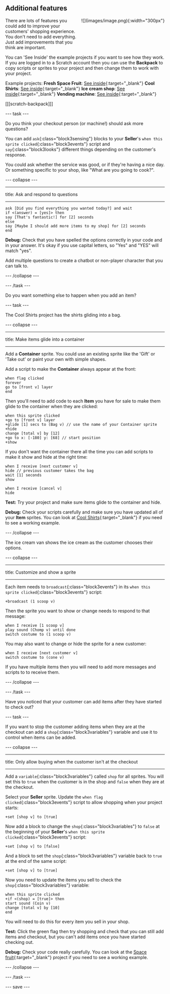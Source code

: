 ## Additional features

<div style="display: flex; flex-wrap: wrap">
<div style="flex-basis: 200px; flex-grow: 1; margin-right: 15px;">
There are lots of features you could add to improve your customers' shopping experience. You don't need to add everything. Just add improvements that you think are important.

</div>
<div>
![](images/image.png){:width="300px"}
</div>
</div>


You can 'See Inside' the example projects if you want to see how they work. If you are logged in to a Scratch account then you can use the **Backpack** to copy scripts or sprites to your project and then change them to work with your project.

Example projects:
**Fresh Space Fruit**: [See inside](https://scratch.mit.edu/projects/528696418/editor){:target="_blank"}
**Cool Shirts**: [See inside](https://scratch.mit.edu/projects/528697069/editor){:target="_blank"}
**Ice cream shop**: [See inside](https://scratch.mit.edu/projects/525972748/editor){:target="_blank"}
**Vending machine**: [See inside](https://scratch.mit.edu/projects/526051796/editor){:target="_blank"}

[[[scratch-backpack]]]

--- task ---

Do you think your checkout person (or machine!) should ask more questions? 

You can add `ask`{:class="block3sensing"} blocks to your **Seller**'s `when this sprite clicked`{:class="block3events"} script and `say`{:class="block3looks"} different things depending on the customer's response.

You could ask whether the service was good, or if they're having a nice day. Or something specific to your shop, like "What are you going to cook?".

--- collapse ---

---

title: Ask and respond to questions

---

```blocks3
ask [Did you find everything you wanted today?] and wait
if <(answer) = [yes]> then
say [That's fantastic!] for [2] seconds
else
say [Maybe I should add more items to my shop] for [2] seconds
end
```

**Debug:** Check that you have spelled the options correctly in your code and in your answer. It's okay if you use capital letters, so "Yes" and "YES" will match "yes". 

Add multiple questions to create a chatbot or non-player character that you can talk to.

--- /collapse ---

--- /task ---

Do you want something else to happen when you add an item? 

--- task ---

The Cool Shirts project has the shirts gliding into a bag.

--- collapse ---

---
title: Make items glide into a container

---

Add a **Container** sprite. You could use an existing sprite like the 'Gift' or 'Take out' or paint your own with simple shapes.

Add a script to make the **Container** always appear at the front:

```blocks3
when flag clicked
forever
go to [front v] layer
end
```

Then you'll need to add code to each **Item** you have for sale to make them glide to the container when they are clicked:

```blocks3
when this sprite clicked
+go to [front v] layer
+glide [1] secs to (Bag v) // use the name of your Container sprite
+hide
change [total v] by [12]
+go to x: [-180] y: [68] // start position
+show
```

If you don't want the container there all the time you can add scripts to make it show and hide at the right time:

```blocks3
when I receive [next customer v]
hide // previous customer takes the bag
wait [1] seconds
show

when I receive [cancel v]
hide
```

**Test:** Try your project and make sure items glide to the container and hide.

**Debug:** Check your scripts carefully and make sure you have updated all of your **Item** sprites. You can look at [Cool Shirts](https://scratch.mit.edu/projects/528697069/editor){:target="_blank"} if you need to see a working example.

--- /collapse ---

The ice cream van shows the ice cream as the customer chooses their options.

--- collapse ---

---
title: Customize and show a sprite

---

Each item needs to `broadcast`{:class="block3events"} in its `when this sprite clicked`{:class="block3events"} script:

```blocks3
+broadcast (1 scoop v)
```

Then the sprite you want to show or change needs to respond to that message:

```blocks3
when I receive [1 scoop v]
play sound (Chomp v) until done
switch costume to (1 scoop v)
```

You may also want to change or hide the sprite for a new customer:

```blocks3
when I receive [next customer v]
switch costume to (cone v)
```

If you have multiple items then you will need to add more messages and scripts to to receive them.

--- /collapse ---

--- /task ---

Have you noticed that your customer can add items after they have started to check out?

--- task ---

If you want to stop the customer adding items when they are at the checkout can add a `shop`{:class="block3variables"} variable and use it to control when items can be added.

--- collapse ---

---
title: Only allow buying when the customer isn't at the checkout 

---

Add a `variable`{:class="block3variables"} called `shop` for all sprites. You will set this to `true` when the customer is in the shop and `false` when they are at the checkout.

Select your **Seller** sprite. Update the `when flag clicked`{:class="block3events"} script to allow shopping when your project starts:

```blocks3
+set [shop v] to [true]
```

Now add a block to change the `shop`{:class="block3variables"} to `false` at the beginning of your **Seller**'s `when this sprite clicked`{:class="block3events"} script:

```blocks3 
+set [shop v] to [false]
```

And a block to set the `shop`{:class="block3variables"} variable back to `true` at the end of the same script:

```blocks3 
+set [shop v] to [true]
```

Now you need to update the items you sell to check the `shop`{:class="block3variables"} variable:

```blocks3
when this sprite clicked
+if <(shop) = [true]> then
start sound (Coin v)
change [total v] by [10]
end
```

You will need to do this for every item you sell in your shop.

**Test:** Click the green flag then try shopping and check that you can still add items and checkout, but you can't add items once you have started checking out. 

**Debug:** Check your code really carefully. You can look at the [Space fruit](https://scratch.mit.edu/projects/528696418/editor){:target="_blank"} project if you need to see a working example.

--- /collapse ---

--- /task ---

--- save ---

